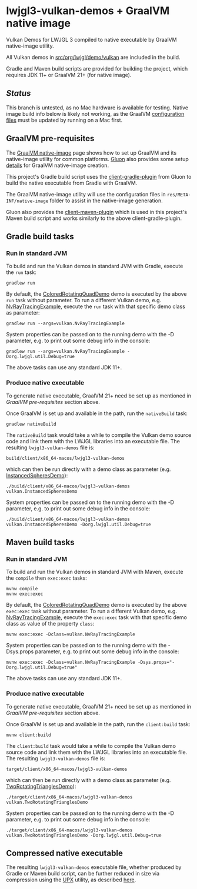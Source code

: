 # lwjgl3-vulkan-demos + GraalVM native image

Vulkan Demos for LWJGL 3 compiled to native executable by GraalVM native-image utility.

All Vulkan demos in [src/org/lwjgl/demo/vulkan](src/org/lwjgl/demo/vulkan) are included in the build.

Gradle and Maven build scripts are provided for building the project,
which requires JDK 11+ or GraalVM 21+ (for native image).

## *Status*

This branch is untested, as no Mac hardware is available for testing.
Native image build info below is likely not working, as the GraalVM
[configuration files](res/META-INF/native-image) must be updated by running on a Mac first.

## GraalVM pre-requisites

The [GraalVM native-image](https://www.graalvm.org/reference-manual/native-image) page
shows how to set up GraalVM and its native-image utility for common platforms.
[Gluon](https://gluonhq.com/) also provides some setup
[details](https://docs.gluonhq.com/#_platforms) for GraalVM native-image creation.

This project's Gradle build script uses the
[client-gradle-plugin](https://github.com/gluonhq/client-gradle-plugin)
from Gluon to build the native executable from Gradle with GraalVM.

The GraalVM native-image utility will use the configuration files in
`res/META-INF/native-image` folder to assist in the native-image generation.

Gluon also provides the [client-maven-plugin](https://github.com/gluonhq/client-maven-plugin)
which is used in this project's Maven build script and works similarly to the above
client-gradle-plugin.

## Gradle build tasks

### Run in standard JVM

To build and run the Vulkan demos in standard JVM with Gradle, execute the `run` task:

	gradlew run

By default, the [ColoredRotatingQuadDemo](src/org/lwjgl/demo/vulkan/ColoredRotatingQuadDemo.java)
demo is executed by the above `run` task without parameter. To run a different Vulkan demo, e.g.
[NvRayTracingExample](src/org/lwjgl/demo/vulkan/NvRayTracingExample.java), execute the `run` task
with that specific demo class as parameter:

	gradlew run --args=vulkan.NvRayTracingExample

System properties can be passed on to the running demo with the -D parameter,
e.g. to print out some debug info in the console:

	gradlew run --args=vulkan.NvRayTracingExample -Dorg.lwjgl.util.Debug=true

The above tasks can use any standard JDK 11+.

### Produce native executable

To generate native executable, GraalVM 21+ need be set up as mentioned in
*GraalVM pre-requisites* section above.

Once GraalVM is set up and available in the path, run the `nativeBuild` task:

	gradlew nativeBuild

The `nativeBuild` task would take a while to compile the Vulkan demo source code and
link them with the LWJGL libraries into an executable file.
The resulting `lwjgl3-vulkan-demos` file is:

	build/client/x86_64-macos/lwjgl3-vulkan-demos

which can then be run directly with a demo class as parameter
(e.g. [InstancedSpheresDemo](src/org/lwjgl/demo/vulkan/InstancedSpheresDemo.java)):

	./build/client/x86_64-macos/lwjgl3-vulkan-demos vulkan.InstancedSpheresDemo

System properties can be passed on to the running demo with the -D parameter,
e.g. to print out some debug info in the console:

	./build/client/x86_64-macos/lwjgl3-vulkan-demos vulkan.InstancedSpheresDemo -Dorg.lwjgl.util.Debug=true

## Maven build tasks

### Run in standard JVM

To build and run the Vulkan demos in standard JVM with Maven, execute the
`compile` then `exec:exec` tasks:

	mvnw compile
	mvnw exec:exec

By default, the [ColoredRotatingQuadDemo](src/org/lwjgl/demo/vulkan/ColoredRotatingQuadDemo.java) demo is executed
by the above `exec:exec` task without parameter. To run a different Vulkan demo, e.g.
[NvRayTracingExample](src/org/lwjgl/demo/vulkan/NvRayTracingExample.java), execute the `exec:exec` task
with that specific demo class as value of the property `class`:

	mvnw exec:exec -Dclass=vulkan.NvRayTracingExample

System properties can be passed on to the running demo with the -Dsys.props parameter,
e.g. to print out some debug info in the console:

	mvnw exec:exec -Dclass=vulkan.NvRayTracingExample -Dsys.props="-Dorg.lwjgl.util.Debug=true"

The above tasks can use any standard JDK 11+.

### Produce native executable

To generate native executable, GraalVM 21+ need be set up as mentioned in
*GraalVM pre-requisites* section above.

Once GraalVM is set up and available in the path, run the `client:build` task:

	mvnw client:build

The `client:build` task would take a while to compile the Vulkan demo source code and
link them with the LWJGL libraries into an executable file.
The resulting `lwjgl3-vulkan-demos` file is:

	target/client/x86_64-macos/lwjgl3-vulkan-demos

which can then be run directly with a demo class as parameter
(e.g. [TwoRotatingTrianglesDemo](src/org/lwjgl/demo/vulkan/TwoRotatingTrianglesDemo.java)):

	./target/client/x86_64-macos/lwjgl3-vulkan-demos vulkan.TwoRotatingTrianglesDemo

System properties can be passed on to the running demo with the -D parameter,
e.g. to print out some debug info in the console:

	./target/client/x86_64-macos/lwjgl3-vulkan-demos vulkan.TwoRotatingTrianglesDemo -Dorg.lwjgl.util.Debug=true

## Compressed native executable

The resulting `lwjgl3-vulkan-demos` executable file, whether produced by Gradle or Maven build script,
can be further reduced in size via compression using the [UPX](https://upx.github.io) utility,
as described [here](https://medium.com/graalvm/compressed-graalvm-native-images-4d233766a214).

